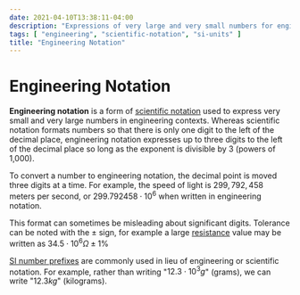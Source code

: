 ```yaml
---
date: 2021-04-10T13:38:11-04:00
description: "Expressions of very large and very small numbers for engineers"
tags: [ "engineering", "scientific-notation", "si-units" ]
title: "Engineering Notation"
---
```


# Engineering Notation

**Engineering notation** is a form of [scientific notation](scientific-notation.md) used to express very small and very large numbers in engineering contexts. Whereas scientific notation formats numbers so that there is only one digit to the left of the decimal place, engineering notation expresses up to three digits to the left of the decimal place so long as the exponent is divisible by 3 (powers of 1,000).

To convert a number to engineering notation, the decimal point is moved three digits at a time. For example, the speed of light is $299,792,458$ meters per second, or $299.792458 \cdot 10^6$ when written in engineering notation.

This format can sometimes be misleading about significant digits. Tolerance can be noted with the $\pm$ sign, for example a large [resistance](ohms-law.md) value may be written as $34.5 \cdot 10^6Ω \pm 1\%$

[SI number prefixes](si-units.md) are commonly used in lieu of engineering or scientific notation. For example, rather than writing "$12.3 \cdot 10^3g$" (grams), we can write "$12.3kg$" (kilograms).
